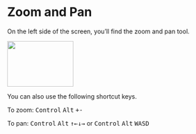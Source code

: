 # Zoom and Pan

On the left side of the screen, you’ll find the zoom and pan tool. 

<div>
  <image width="152" height="105" src="/images/zoom_pan.png"></video>
</div>

You can also use the following shortcut keys.

To zoom: <kbd>Control</kbd> <kbd>Alt</kbd> <kbd>+</kbd><kbd>-</kbd> 

To pan: <kbd>Control</kbd> <kbd>Alt</kbd> <kbd>&uarr;</kbd><kbd>&larr;</kbd><kbd>&darr;</kbd><kbd>&rarr;</kbd> or <kbd>Control</kbd> <kbd>Alt</kbd> <kbd>W</kbd><kbd>A</kbd><kbd>S</kbd><kbd>D</kbd>
